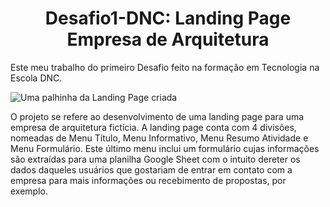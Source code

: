 <h1 align="center"> Desafio1-DNC: Landing Page Empresa de Arquitetura </h1>
<p> Este meu trabalho do primeiro Desafio feito na formação em Tecnologia na Escola DNC. </p>
 
![Uma palhinha da Landing Page criada](https://github.com/gabrielabcf/desafio1-DNC/assets/149278018/67441d63-72b3-4c97-9512-075ea7a39764)


O projeto se refere ao desenvolvimento de uma landing page para uma empresa de arquitetura fictícia. A landing page conta com 4 divisões, nomeadas de Menu Título, Menu Informativo, Menu Resumo Atividade e Menu Formulário. Este último menu inclui um formulário cujas informações são extraídas para uma planilha Google Sheet com o intuito dereter os dados daqueles usuários que gostariam de entrar em contato com a empresa para mais informações ou recebimento de propostas, por exemplo. 

